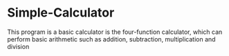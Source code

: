 # Simple-Calculator
This program is a basic calculator is the four-function calculator, which can perform basic arithmetic such as addition, subtraction, multiplication and division
